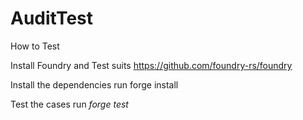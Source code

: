 # AuditTest

How to Test

Install Foundry and Test suits 
https://github.com/foundry-rs/foundry

Install the dependencies
run forge install 

Test the cases
run _forge test_

